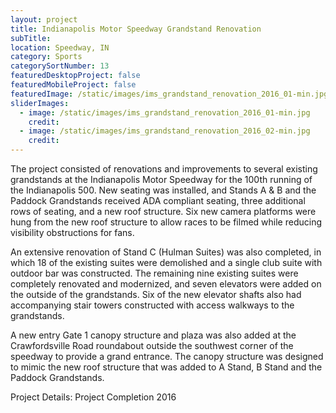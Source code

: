 ```yaml
---
layout: project
title: Indianapolis Motor Speedway Grandstand Renovation
subTitle:
location: Speedway, IN
category: Sports
categorySortNumber: 13
featuredDesktopProject: false
featuredMobileProject: false
featuredImage: /static/images/ims_grandstand_renovation_2016_01-min.jpg
sliderImages:
  - image: /static/images/ims_grandstand_renovation_2016_01-min.jpg
    credit:
  - image: /static/images/ims_grandstand_renovation_2016_02-min.jpg
    credit:
---
```

The project consisted of renovations and improvements to several existing grandstands at the Indianapolis Motor Speedway for the 100th running of the Indianapolis 500. New seating was installed, and Stands A & B and the Paddock Grandstands received ADA compliant seating, three additional rows of seating, and a new roof structure. Six new camera platforms were hung from the new roof structure to allow races to be filmed while reducing visibility obstructions for fans.  

An extensive renovation of Stand C (Hulman Suites) was also completed, in which 18 of the existing suites were demolished and a single club suite with outdoor bar was constructed. The remaining nine existing suites were completely renovated and modernized, and seven elevators were added on the outside of the grandstands. Six of the new elevator shafts also had accompanying stair towers constructed with access walkways to the grandstands.

A new entry Gate 1 canopy structure and plaza was also added at the Crawfordsville Road roundabout outside the southwest corner of the speedway to provide a grand entrance. The canopy structure was designed to mimic the new roof structure that was added to A Stand, B Stand and the Paddock Grandstands.

Project Details:  Project Completion 2016

































